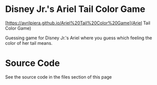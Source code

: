 # Disney Jr.'s Ariel Tail Color Game
[https://avrilpiera.github.io/Ariel%20Tail%20Color%20Game](Ariel Tail Color Game)

Guessing game for Disney Jr.'s Ariel where you guess which feeling the color of her tail means.

# Source Code
See the source code in the files section of this page
